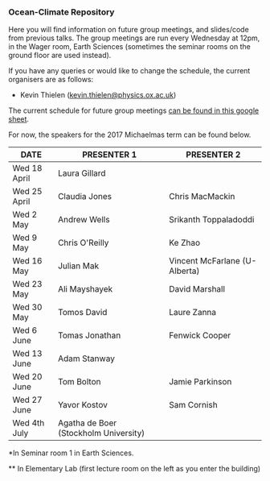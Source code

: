 ### Ocean-Climate Repository

Here you will find information on future group meetings, and slides/code from previous talks. The group meetings are run every Wednesday at 12pm, in the Wager room, Earth Sciences (sometimes the seminar rooms on the ground floor are used instead). 

If you have any queries or would like to change the schedule, the current organisers are as follows:

* Kevin Thielen (kevin.thielen@physics.ox.ac.uk)


The current schedule for future group meetings [can be found in this google sheet](https://docs.google.com/spreadsheets/d/1n7oyQaIsahrsW-BJQb1Gk6C39gtiLYZiYlwgB42wlqU/edit#gid=0). 

For now, the speakers for the 2017 Michaelmas term can be found below.

| DATE         | PRESENTER 1    | PRESENTER 2   |
|----------------|-------------------|---------------|
| Wed 18 April  |  Laura Gillard     |            |
| Wed 25 April  | Claudia Jones      | Chris MacMackin          |
| Wed 2 May | Andrew Wells           |  Srikanth Toppaladoddi              |
| Wed 9 May |  Chris O'Reilly        | Ke Zhao               |
| Wed 16 May | Julian Mak            |     Vincent McFarlane (U-Alberta)        |
| Wed 23 May |    Ali Mayshayek      | David Marshall
| Wed 30 May| Tomos David            | Laure Zanna            |
| Wed 6 June|  Tomas Jonathan        | Fenwick Cooper         |
| Wed 13 June| Adam Stanway        |       |
| Wed 20 June | Tom Bolton           | Jamie Parkinson      |
| Wed 27 June| Yavor Kostov          |    Sam Cornish       |
| Wed 4th July| Agatha de Boer (Stockholm University)       |           |


\*In Seminar room 1 in Earth Sciences. 

\** In Elementary Lab (first lecture room on the left as you enter the building) 
